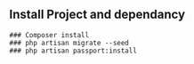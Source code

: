 ## Install Project and dependancy
    ### Composer install
    ### php artisan migrate --seed
    ### php artisan passport:install
